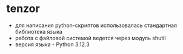 ﻿# tenzor

- для написания python-скриптов использовалась стандартная библиотека языка
- работа с файловой системой ведется через модуль shutil
- версия языка - Python 3.12.3
